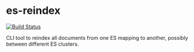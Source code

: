 # es-reindex

[![Build Status](https://travis-ci.org/MailOnline/es-reindex.svg)](https://travis-ci.org/MailOnline/es-reindex)

CLI tool to reindex all documents from one ES mapping to another, possibly between different ES clusters.
